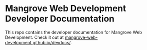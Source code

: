 # Mangrove Web Development Developer Documentation

This repo contains the developer documentation for Mangrove Web Development. Check it out at
[mangrove-web-development.github.io/devdocs/](https://mangrove-web-development.github.io/devdocs/).
